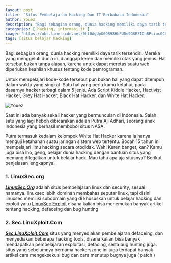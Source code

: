 ```yaml
---
layout: post
title:  "Situs Pembelajaran Hacking Dan IT Berbahasa Indonesia"
author: Youez
description: "Bagi sebagian orang, dunia hacking memiliki daya tarik tersendiri. Mereka yang menggeluti dunia ini dianggap keren dan memiliki otak yang jenius."
categories: [ hacking, informasi it ]
image: "https://obs.line-scdn.net/0hf0AgUpO6OR98HhPUDe9GSEZIOnBPciocGChoASxwZysDfixPEihxcV8cbyxReX5BEix2fVgaIi5ZencZQnBx/w644"
tags: [situs belajar hacking]
---
```


Bagi sebagian orang, dunia hacking memiliki daya tarik tersendiri. Mereka yang menggeluti dunia ini dianggap keren dan memiliki otak yang jenius.
Hal tersebut bukan tanpa alasan, karena untuk dapat meretas suatu web diperlukan keahlian khusus tentang kode pemrograman.

Untuk mempelajari kode-kode tersebut pun bukan hal yang dapat ditempuh dalam waktu yang singkat.
Satu hal yang perlu kamu ketahui, pada dasarnya hacker terbagi dalam 5 jenis.
Ada Script Kiddie Hacker, Hactivist Hacker, Grey Hat Hacker, Black Hat Hacker, dan White Hat Hacker.

![Youez](https://obs.line-scdn.net/0hn1JN27GJMR53NxvVBsZOSU1hMnFEWyIdEwFgACdZbyoIVyROGQF5cFQ2OCgKD3ZAGQV-fFMwKi9SU38YSVl5/w644)

Saat ini ada banyak sekali hacker yang bermunculan di Indonesia.
Salah satu yang lagi heboh dibicarakan adalah Putra Aji Adhari, seorang anak Indonesia yang berhasil membobol situs NASA.

Putra termasuk kedalam kelompok White Hat Hacker karena ia hanya menguji ketahanan suatu jaringan sistem web tertentu. Bocah 15 tahun ini mempelajari ilmu hacking secara otodidak.
Wah! Keren banget, kan? Kamu juga bisa lho, geng, belajar dunia hacking dengan bantuan situs yang memang dilegalkan untuk belajar hack.
Mau tahu apa aja situsnya? Berikut penjelasan lengkapnya!

### 1. LinuxSec.org
***[LinuxSec.Org](https://linuxsec.org)*** adalah situs pembelajaran linux dan security, sesuai namanya. linuxsec lebih dominan membahas seputar linux, tapi disini linuxsec memiliki subdomain yang di khususkan untuk belajar hacking dan exploit yaitu [LinuxSec Exploit](https://exploit.linuxsec.org) disana kalian bisa menemukan banyak artikel tentang hacking, defaceing dan bug hunting

### 2. Sec.LinuXploit.Com
***[Sec.LinuXploit.Com](https://sec.linuxploit.com)*** situs yang menyediakan pembelajaran defaceing, dan menyediakan beberapa hacking tools, disana kalian bisa banyak mendapatkan pembelajaran exploitasi, defacing, serta bug hunting juga. situs yang sebelumnya bernama hackerszone ini juga terdapat banyak artikel cara mengeksekusi bug dan cara menutup bugnya juga ( patch )
